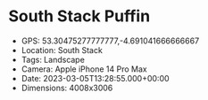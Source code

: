 # South Stack Puffin

- GPS: 53.30475277777777,-4.691041666666667
- Location: South Stack
- Tags: Landscape
- Camera: Apple iPhone 14 Pro Max
- Date: 2023-03-05T13:28:55.000+00:00
- Dimensions: 4008x3006
